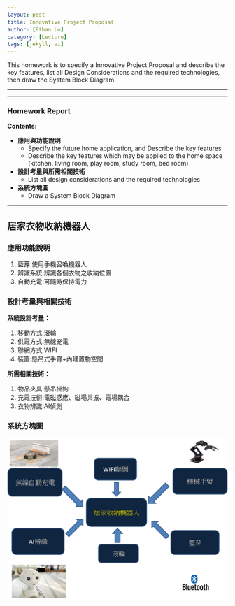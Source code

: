```yaml
---
layout: post
title: Innovative Project Proposal
author: [Ethan Lo]
category: [Lecture]
tags: [jekyll, ai]
---
```


This homework is to specify a Innovative Project Proposal and describe the key features, list all Design Considerations and the required technologies, then draw the System Block Diagram.

---

---
### Homework Report
**Contents:**<br>
* **應用與功能說明**
  - Specify the future home application, and Describe the key features
  - Describe the key features which may be applied to the home space (kitchen, living room, play room, study room, bed room)
* **設計考量與所需相關技術**
  - List all design considerations and the required technologies
* **系統方塊圖**
  - Draw a System Block Diagram

---
## 居家衣物收納機器人
### 應用功能說明
1. 藍芽:使用手機召喚機器人
2. 辨識系統:辨識各個衣物之收納位置
3. 自動充電:可隨時保持電力

### 設計考量與相關技術
**系統設計考量：**<br>
1. 移動方式:滾輪
2. 供電方式:無線充電
3. 聯網方式:WIFI
4. 裝置:懸吊式手臂+內建置物空間

**所需相關技術：**
1. 物品夾具:懸吊掛鉤
2. 充電技術:電磁感應、磁場共振、電場耦合
3. 衣物辨識:AI偵測

### 系統方塊圖

![](https://github.com/Ethan11073421/MCU-course/blob/main/images/%E7%B3%BB%E7%B5%B1%E6%96%B9%E5%A1%8A%E5%9C%96.png)





